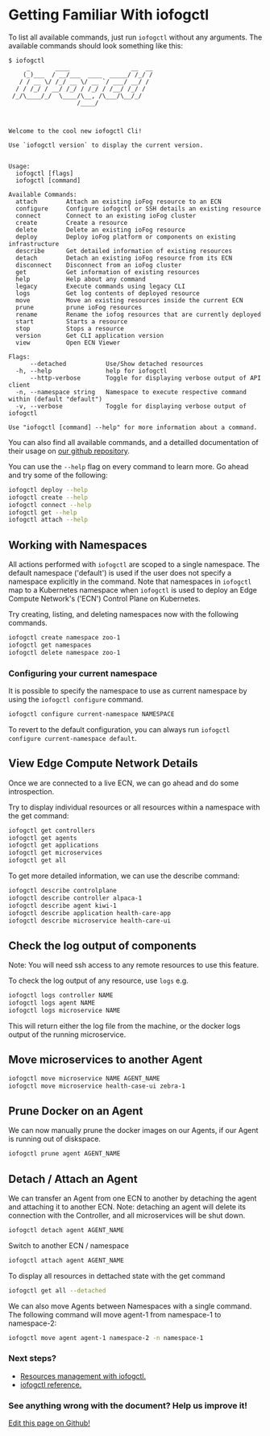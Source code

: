 # Getting Familiar With iofogctl

To list all available commands, just run `iofogctl` without any arguments. The available commands should look something like this:

```console
$ iofogctl
     _       ____                 __  __
    (_)___  / __/___  ____  _____/ /_/ /
   / / __ \/ /_/ __ \/ __ `/ ___/ __/ /
  / / /_/ / __/ /_/ / /_/ / /__/ /_/ /
 /_/\____/_/  \____/\__, /\___/\__/_/
                   /____/



Welcome to the cool new iofogctl Cli!

Use `iofogctl version` to display the current version.


Usage:
  iofogctl [flags]
  iofogctl [command]

Available Commands:
  attach        Attach an existing ioFog resource to an ECN
  configure     Configure iofogctl or SSH details an existing resource
  connect       Connect to an existing ioFog cluster
  create        Create a resource
  delete        Delete an existing ioFog resource
  deploy        Deploy ioFog platform or components on existing infrastructure
  describe      Get detailed information of existing resources
  detach        Detach an existing ioFog resource from its ECN
  disconnect    Disconnect from an ioFog cluster
  get           Get information of existing resources
  help          Help about any command
  legacy        Execute commands using legacy CLI
  logs          Get log contents of deployed resource
  move          Move an existing resources inside the current ECN
  prune         prune ioFog resources
  rename        Rename the iofog resources that are currently deployed
  start         Starts a resource
  stop          Stops a resource
  version       Get CLI application version
  view          Open ECN Viewer

Flags:
      --detached           Use/Show detached resources
  -h, --help               help for iofogctl
      --http-verbose       Toggle for displaying verbose output of API client
  -n, --namespace string   Namespace to execute respective command within (default "default")
  -v, --verbose            Toggle for displaying verbose output of iofogctl

Use "iofogctl [command] --help" for more information about a command.

```

You can also find all available commands, and a detailled documentation of their usage on [our github repository](https://github.com/eclipse-iofog/iofogctl/blob/release/3.0/docs/md/iofogctl.md).

You can use the `--help` flag on every command to learn more. Go ahead and try some of the following:

```bash
iofogctl deploy --help
iofogctl create --help
iofogctl connect --help
iofogctl get --help
iofogctl attach --help
```

## Working with Namespaces

All actions performed with `iofogctl` are scoped to a single namespace. The default namespace ('default') is used if the user does not specify a namespace explicitly in the command. Note that namespaces in `iofogctl` map to a Kubernetes namespace when `iofogctl` is used to deploy an Edge Compute Network's ('ECN') Control Plane on Kubernetes.

Try creating, listing, and deleting namespaces now with the following commands.

```bash
iofogctl create namespace zoo-1
iofogctl get namespaces
iofogctl delete namespace zoo-1
```

### Configuring your current namespace

It is possible to specify the namespace to use as current namespace by using the `iofogctl configure` command.

```bash
iofogctl configure current-namespace NAMESPACE
```

To revert to the default configuration, you can always run `iofogctl configure current-namespace default`.

## View Edge Compute Network Details

Once we are connected to a live ECN, we can go ahead and do some introspection.

Try to display individual resources or all resources within a namespace with the get command:

```bash
iofogctl get controllers
iofogctl get agents
iofogctl get applications
iofogctl get microservices
iofogctl get all
```

To get more detailed information, we can use the describe command:

```bash
iofogctl describe controlplane
iofogctl describe controller alpaca-1
iofogctl describe agent kiwi-1
iofogctl describe application health-care-app
iofogctl describe microservice health-care-ui
```

## Check the log output of components

Note: You will need ssh access to any remote resources to use this feature.

To check the log output of any resource, use `logs` e.g.

```bash
iofogctl logs controller NAME
iofogctl logs agent NAME
iofogctl logs microservice NAME
```

This will return either the log file from the machine, or the docker logs output of the running microservice.

## Move microservices to another Agent

```bash
iofogctl move microservice NAME AGENT_NAME
iofogctl move microservice health-case-ui zebra-1
```

## Prune Docker on an Agent

We can now manually prune the docker images on our Agents, if our Agent is running out of diskspace.

```bash
iofogctl prune agent AGENT_NAME
```

## Detach / Attach an Agent

We can transfer an Agent from one ECN to another by detaching the agent and attaching it to another ECN.
Note: detaching an agent will delete its connection with the Controller, and all microservices will be shut down.

```bash
iofogctl detach agent AGENT_NAME
```

Switch to another ECN / namespace

```bash
iofogctl attach agent AGENT_NAME
```

To display all resources in dettached state with the get command

```bash
iofogctl get all --detached
```

We can also move Agents between Namespaces with a single command. The following command will move agent-1 from namespace-1 to namespace-2:

```bash
iofogctl move agent agent-1 namespace-2 -n namespace-1
```

<aside class="notifications note">
  <h3><img src="/images/icos/ico-note.svg" alt="">Next steps?</h3>
  <ul>
    <li><a href="./resource-management.html">Resources management with iofogctl.</a></li>
    <li><a href="../reference-iofogctl/reference-kinds.html">iofogctl reference.</a></li>
  <ul>
</aside>

<aside class="notifications contribute">
  <h3><img src="/images/icos/ico-github.svg" alt="">See anything wrong with the document? Help us improve it!</h3>
  <a href="https://github.com/eclipse-iofog/iofog.org/edit/develop/content/docs/3.0/iofogctl/getting-familiar.md"
    target="_blank">
    <p>Edit this page on Github!</p>
  </a>
</aside>
